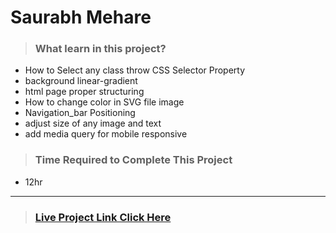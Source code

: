 #  **Saurabh Mehare**

>### What learn in this project?
- How to Select any class throw CSS  Selector Property
- background linear-gradient
- html page proper structuring
- How to  change color in SVG file image 
- Navigation_bar Positioning
- adjust size of any image and text
- add media query for mobile responsive


>### Time Required to Complete This Project
- 12hr 

---
>### [Live Project Link Click Here ](https://project12-hosting.netlify.app/)
